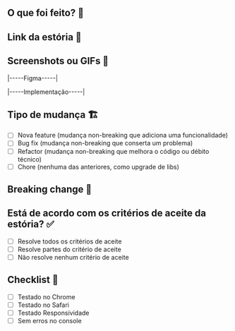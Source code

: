 ## O que foi feito? 📝

<!-- explicação do que foi feito -->

## Link da estória 🔗

<!-- cole o link da estória -->

## Screenshots ou GIFs 📸

|-----Figma-----|

|-----Implementação-----|

## Tipo de mudança 🏗

- [ ] Nova feature (mudança non-breaking que adiciona uma funcionalidade)
- [ ] Bug fix (mudança non-breaking que conserta um problema)
- [ ] Refactor (mudança non-breaking que melhora o código ou débito técnico)
- [ ] Chore (nenhuma das anteriores, como upgrade de libs)

## Breaking change 🚨

<!-- descreva aqui as breaking chages -->

## Está de acordo com os critérios de aceite da estória? ✅

- [ ] Resolve todos os critérios de aceite
- [ ] Resolve partes do critério de aceite
- [ ] Não resolve nenhum critério de aceite

## Checklist 🧐

- [ ] Testado no Chrome
- [ ] Testado no Safari
- [ ] Testado Responsividade
- [ ] Sem erros no console
